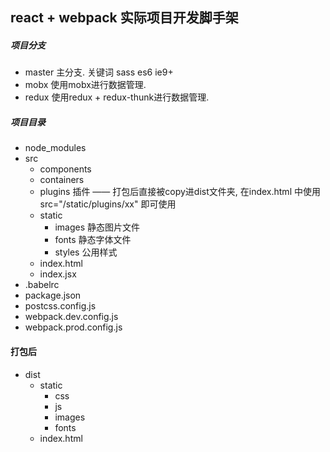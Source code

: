 ## react + webpack 实际项目开发脚手架

##### 项目分支
- master 主分支. 关键词 sass es6 ie9+
- mobx   使用mobx进行数据管理.
- redux 使用redux + redux-thunk进行数据管理.

##### 项目目录
- node_modules
- src
    - components
    - containers
    - plugins   插件 —— 打包后直接被copy进dist文件夹, 在index.html 中使用  src="/static/plugins/xx"  即可使用
    - static    
        - images  静态图片文件
        - fonts   静态字体文件
        - styles  公用样式
    - index.html
    - index.jsx
- .babelrc
- package.json
- postcss.config.js
- webpack.dev.config.js
- webpack.prod.config.js


#### 打包后
- dist
    - static
        - css
        - js
        - images
        - fonts
    - index.html